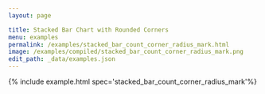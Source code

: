```yaml
---
layout: page

title: Stacked Bar Chart with Rounded Corners
menu: examples
permalink: /examples/stacked_bar_count_corner_radius_mark.html
image: /examples/compiled/stacked_bar_count_corner_radius_mark.png
edit_path: _data/examples.json
---
```




{% include example.html spec='stacked_bar_count_corner_radius_mark'%}
